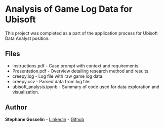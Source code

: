 # Analysis of Game Log Data for Ubisoft

This project was completed as a part of the application process for Ubisoft Data Analyst position.

## Files

* instructions.pdf - Case prompt with context and requirements. 
* Presentation.pdf - Overview detailing research method and results.
* creepy.log - Log file with raw game log data.
* creepy.csv - Parsed data from log file.
* ubisoft_analysis.ipynb - Summary of code used for data exploration and visualization.

## Author

**Stephane Gosselin** - [Linkedin](https://www.linkedin.com/in/stephanegosselin/) - [Github](https://github.com/thegostep)
